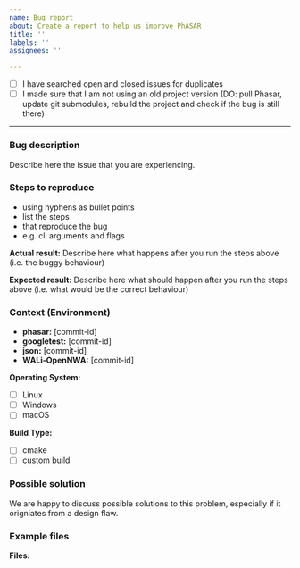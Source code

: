 ```yaml
---
name: Bug report
about: Create a report to help us improve PhASAR
title: ''
labels: ''
assignees: ''

---
```


<!-- Let's begin with a checklist:
Replace the empty checkboxes [ ] below with checked ones [x] accordingly. -->

  - [ ] I have searched open and closed issues for duplicates
  - [ ] I made sure that I am not using an old project version (DO: pull Phasar, update git submodules, rebuild the project and check if the bug is still there)

----------------------------------------

### Bug description
Describe here the issue that you are experiencing.

### Steps to reproduce
  - using hyphens as bullet points
  - list the steps
  - that reproduce the bug
  - e.g. cli arguments and flags

**Actual result:** Describe here what happens after you run the steps above (i.e. the buggy behaviour)

**Expected result:** Describe here what should happen after you run the steps above (i.e. what would be the correct behaviour)

### Context (Environment)

<!-- Enter which commits you have checked out. -->

  - **phasar:** \[commit-id]
  - **googletest:** \[commit-id]
  - **json:** \[commit-id]
  - **WALi-OpenNWA:** \[commit-id]

<!-- Which operating system are you using? -->

**Operating System:**
  - [ ] Linux
  - [ ] Windows
  - [ ] macOS

<!-- Which build-* script are you using for the build? -->

**Build Type:**
  - [ ] cmake
  - [ ] custom build

### Possible solution

We are happy to discuss possible solutions to this problem, especially if it origniates from a design flaw.

### Example files

<!--
If possible, please attach an example file (e.g. source code) that triggers
the bug.
You can upload a file by clicking on the link below this input field
or you can drag and drop files below.

NOTE: If you want to upload a file with an unsupported file type
(e.g. a .cpp or .ll file), you have to attach ".txt" to the file name.
-->

**Files:**
